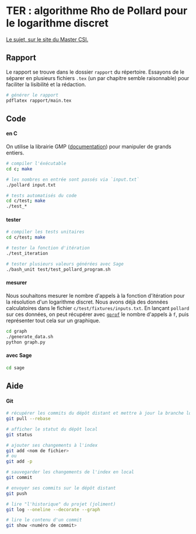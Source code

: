 # TER : algorithme Rho de Pollard pour le logarithme discret

[Le sujet, sur le site du Master CSI.](https://mastercsi.labri.fr/wp-content/uploads/2018/01/TER18.pdf#16)


## Rapport

Le rapport se trouve dans le dossier `rapport` du répertoire.
Essayons de le séparer en plusieurs fichiers `.tex` (un par chapitre semble raisonnable) pour faciliter la lisibilité et la rédaction.

```bash
# générer le rapport
pdflatex rapport/main.tex
```


## Code

#### en C

On utilise la librairie GMP ([documentation](https://gmplib.org/manual/index.html)) pour manipuler de grands entiers.
```bash
# compiler l'éxécutable
cd c; make

# les nombres en entrée sont passés via `input.txt`
./pollard input.txt

# tests automatisés du code
cd c/test; make
./test_*
```


#### tester

```bash
# compiler les tests unitaires
cd c/test; make

# tester la fonction d'itération
./test_iteration

# tester plusieurs valeurs générées avec Sage
./bash_unit test/test_pollard_program.sh
```


#### mesurer

Nous souhaitons mesurer le nombre d'appels à la fonction d'itération pour la résolution d'un logarithme discret.
Nous avons déjà des données calculatoires dans le fichier `c/test/fixtures/inputs.txt`. En lançant `pollard` sur ces données, on peut récupérer avec [`gprof`](https://sourceware.org/binutils/docs/gprof/) le nombre d'appels à `f`, puis représenter tout cela sur un graphique.

```bash
cd graph
./generate_data.sh
python graph.py
```


#### avec Sage

```bash
cd sage
```


## Aide

#### Git

```bash
# récupérer les commits du dépôt distant et mettre à jour la branche locale
git pull --rebase

# afficher le statut du dépôt local
git status

# ajouter ses changements à l'index
git add <nom de fichier>
# ou
git add -p

# sauvegarder les changements de l'index en local
git commit

# envoyer ses commits sur le dépôt distant
git push

# lire "l'historique" du projet (joliment)
git log --oneline --decorate --graph

# lire le contenu d'un commit
git show <numéro de commit>
```
